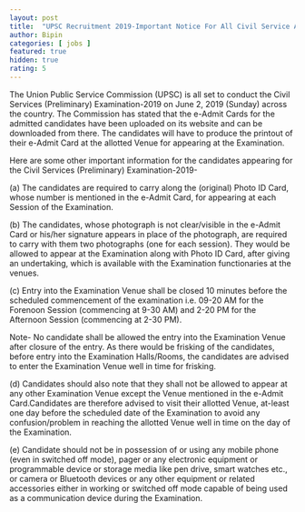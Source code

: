 ```yaml
---
layout: post
title:  "UPSC Recruitment 2019-Important Notice For All Civil Service Aspirants"
author: Bipin
categories: [ jobs ]
featured: true
hidden: true
rating: 5
---
```

The Union Public Service Commission (UPSC) is all set to conduct the Civil Services (Preliminary) Examination-2019 on June 2, 2019 (Sunday) across the country. The Commission has stated that the e-Admit Cards for the admitted candidates have been uploaded on its website and can be downloaded from there. The candidates will have to produce the printout of their e-Admit Card at the allotted Venue for appearing at the Examination.

Here are some other important information for the candidates appearing for the Civil Services (Preliminary) Examination-2019-

(a) The candidates are required to carry along the (original) Photo ID Card, whose number is mentioned in the e-Admit Card, for appearing at each Session of the Examination.

(b) The candidates, whose photograph is not clear/visible in the e-Admit Card or his/her signature appears in place of the photograph, are required to carry with them two photographs (one for each session). They would be allowed to appear at the Examination along with Photo ID Card, after giving an undertaking, which is available with the Examination functionaries at the venues.

 
(c) Entry into the Examination Venue shall be closed 10 minutes before the scheduled commencement of the examination i.e. 09-20 AM for the Forenoon Session (commencing at 9-30 AM) and 2-20 PM for the Afternoon Session (commencing at 2-30 PM).

Note- No candidate shall be allowed the entry into the Examination Venue after closure of the entry. As there would be frisking of the candidates, before entry into the Examination Halls/Rooms, the candidates are advised to enter the Examination Venue well in time for frisking.

(d) Candidates should also note that they shall not be allowed to appear at any other Examination Venue except the Venue mentioned in the e-Admit Card.Candidates are therefore advised to visit their allotted Venue, at-least one day before the scheduled date of the Examination to avoid any confusion/problem in reaching the allotted Venue well in time on the day of the Examination.

(e) Candidate should not be in possession of or using any mobile phone (even in switched off mode), pager or any electronic equipment or programmable device or storage media like pen drive, smart watches etc., or camera or Bluetooth devices or any other equipment or related accessories either in working or switched off mode capable of being used as a communication device during the Examination.